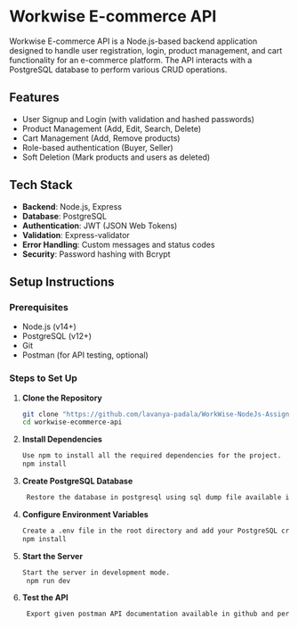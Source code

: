 # Workwise E-commerce API

Workwise E-commerce API is a Node.js-based backend application designed to handle user registration, login, product management, and cart functionality for an e-commerce platform. The API interacts with a PostgreSQL database to perform various CRUD operations.

## Features

- User Signup and Login (with validation and hashed passwords)
- Product Management (Add, Edit, Search, Delete)
- Cart Management (Add, Remove products)
- Role-based authentication (Buyer, Seller)
- Soft Deletion (Mark products and users as deleted)

## Tech Stack

- **Backend**: Node.js, Express
- **Database**: PostgreSQL
- **Authentication**: JWT (JSON Web Tokens)
- **Validation**: Express-validator
- **Error Handling**: Custom messages and status codes
- **Security**: Password hashing with Bcrypt

## Setup Instructions

### Prerequisites

- Node.js (v14+)
- PostgreSQL (v12+)
- Git
- Postman (for API testing, optional)

### Steps to Set Up

1. **Clone the Repository**

   ```bash
   git clone "https://github.com/lavanya-padala/WorkWise-NodeJs-Assignment"
   cd workwise-ecommerce-api

2. **Install Dependencies**

   ```bash
   Use npm to install all the required dependencies for the project.
   npm install

3. **Create PostgreSQL Database**

   ```bash
    Restore the database in postgresql using sql dump file available in github

4. **Configure Environment Variables**

   ```bash
   Create a .env file in the root directory and add your PostgreSQL credentials,Redis Credentials and JWT secret.
   npm install

5. **Start the Server**

   ```bash
   Start the server in development mode.
    npm run dev

5. **Test the API**

   ```bash
    Export given postman API documentation available in github and perform API testing

    

